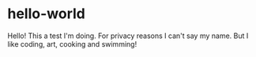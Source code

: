 # hello-world
Hello!
This a test I'm doing. For privacy reasons I can't say my name. But I like coding, art, cooking and swimming!
